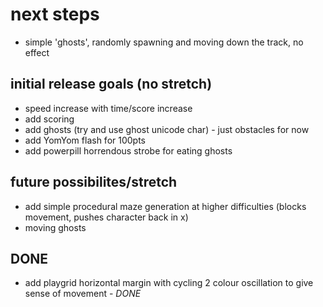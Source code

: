 # next steps
- simple 'ghosts', randomly spawning and moving down the track, no effect

## initial release goals (no stretch)
- speed increase with time/score increase
- add scoring
- add ghosts (try and use ghost unicode char) - just obstacles for now
- add YomYom flash for 100pts
- add powerpill horrendous strobe for eating ghosts

## future possibilites/stretch
- add simple procedural maze generation at higher difficulties (blocks movement, pushes character back in x)
- moving ghosts

## DONE
- add playgrid horizontal margin with cycling 2 colour oscillation to give sense of movement - *DONE*

